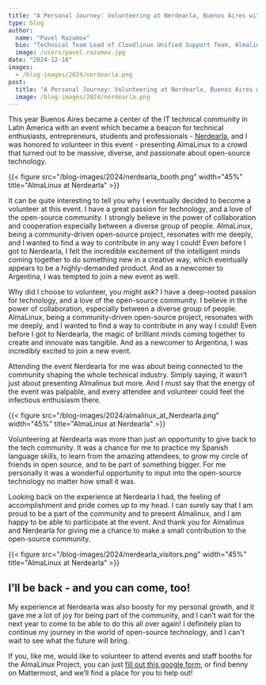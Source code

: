 ```yaml
---
title: "A Personal Journey: Volunteering at Nerdearla, Buenos Aires with AlmaLinux"
type: blog
author:
  name: "Pavel Razumov"
  bio: "Technical Team Lead of Cloudlinux Unified Support Team, Almalinux volunteer"
  image: /users/pavel.razumov.jpg
date: "2024-12-18"
images:
  - /blog-images/2024/nerdearla.png
post:
  title: "A Personal Journey: Volunteering at Nerdearla, Buenos Aires with AlmaLinux"
  image: /blog-images/2024/nerdearla.png
---
```


This year Buenos Aires became a center of the IT technical community in Latin America with an event which became a beacon for technical enthusiasts, entrepreneurs, students and professionals - [Nerdearla](https://nerdear.la/en/), and I was honored to volunteer in this event - presenting AlmaLinux to a crowd that turned out to be massive, diverse, and passionate about open-source technology.

{{< figure src="/blog-images/2024/nerdearla_booth.png" width="45%" title="AlmaLinux at Nerdearla" >}}

It can be quite interesting to tell you why I eventually decided to become a volunteer at this event. I have a great passion for technology, and a love of the open-source community. I strongly believe in the power of collaboration and cooperation especially between a diverse group of people. AlmaLinux, being a community-driven open-source project, resonates with me deeply, and I wanted to find a way to contribute in any way I could! Even before I got to Nerdearla, I felt the incredible excitement of the intelligent minds coming together to do something new in a creative way, which eventually appears to be a highly-demanded product. And as a newcomer to Argentina, I was tempted to join a new event as well.

Why did I choose to volunteer, you might ask? I have a deep-rooted passion for technology, and a love of the open-source community. I believe in the power of collaboration, especially between a diverse group of people. AlmaLinux, being a community-driven open-source project, resonates with me deeply, and I wanted to find a way to contribute in any way I could! Even before I got to Nerdearla, the magic of brilliant minds coming together to create and innovate was tangible. And as a newcomer to Argentina, I was incredibly excited to join a new event.

Attending the event Nerdearla for me was about being connected to the community shaping the whole technical industry. Simply saying, it wasn’t just about presenting Almalinux but more. And I must say that the energy of the event was palpable, and every attendee and volunteer could feel the infectious enthusiasm there.

{{< figure src="/blog-images/2024/almalinux_at_Nerdearla.png" width="45%" title="AlmaLinux at Nerdearla" >}}

Volunteering at Nerdearla was more than just an opportunity to give back to the tech community. It was a chance for me to practice my Spanish language skills, to learn from the amazing attendees, to grow my circle of friends in open source, and to be part of something bigger. For me personally it was a wonderful opportunity to input into the open-source technology no matter how small it was.

Looking back on the experience at Nerdearla I had, the feeling of accomplishment and pride comes up to my head. I can surely say that I am proud to be a part of the community and to present Almalinux, and I am happy to be able to participate at the event. And thank you for Almalinux and Nerdearla for giving me a chance to make a small contribution to the open-source community.

{{< figure src="/blog-images/2024/nerdearla_visitors.png" width="45%" title="AlmaLinux at Nerdearla" >}}

## I’ll be back - and you can come, too!

My experience at Nerdearla was also boosty for my personal growth, and it gave me a lot of joy for being part of the community, and I can’t wait for the next year to come to be able to do this all over again! I definitely plan to continue my journey in the world of open-source technology, and I can't wait to see what the future will bring.

If you, like me, would like to volunteer to attend events and staff booths for the AlmaLinux Project, you can just [fill out this google form](https://docs.google.com/forms/d/1cQ0YQiAcRZXPnDqiHak-AXmsjEBz-IQE8s8jbPLykds/edit), or find benny on Mattermost, and we’ll find a place for you to help out!
